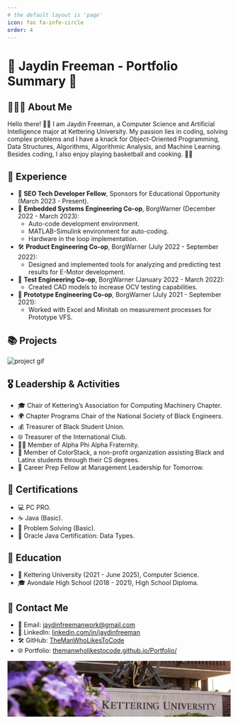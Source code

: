```yaml
---
# the default layout is 'page'
icon: fas fa-info-circle
order: 4
---
```


# 🚀 Jaydin Freeman - Portfolio Summary 🚀

## 👨🏾‍💻 About Me
Hello there! 👋🏾 I am Jaydin Freeman, a Computer Science and Artificial Intelligence major at Kettering University. My passion lies in coding, solving complex problems and I have a knack for Object-Oriented Programming, Data Structures, Algorithms, Algorithmic Analysis, and Machine Learning. Besides coding, I also enjoy playing basketball and cooking. 🏀🍳

## 💼 Experience
- 🌟 **SEO Tech Developer Fellow**, Sponsors for Educational Opportunity (March 2023 - Present).
- 🔧 **Embedded Systems Engineering Co-op**, BorgWarner (December 2022 - March 2023): 
  - Auto-code development environment.
  - MATLAB-Simulink environment for auto-coding.
  - Hardware in the loop implementation.
- 🛠️ **Product Engineering Co-op**, BorgWarner (July 2022 - September 2022): 
  - Designed and implemented tools for analyzing and predicting test results for E-Motor development.
- 📐 **Test Engineering Co-op**, BorgWarner (January 2022 - March 2022): 
  - Created CAD models to increase OCV testing capabilities.
- 🚀 **Prototype Engineering Co-op**, BorgWarner (July 2021 - September 2021):
  - Worked with Excel and Minitab on measurement processes for Prototype VFS.

## 📚 Projects
  ![project gif](https://media.giphy.com/media/3ohfFfWcBfxW5Tm0Ra/giphy.gif)


## 🎖️ Leadership & Activities
- 🎓 Chair of Kettering’s Association for Computing Machinery Chapter.
- 🌍 Chapter Programs Chair of the National Society of Black Engineers.
- 💰 Treasurer of Black Student Union.
- 🌐 Treasurer of the International Club.
- 🤝🏾 Member of Alpha Phi Alpha Fraternity.
- 🎨 Member of ColorStack, a non-profit organization assisting Black and Latinx students through their CS degrees.
- 🚀 Career Prep Fellow at Management Leadership for Tomorrow.

## 📜 Certifications
- 💻 PC PRO.
- ☕ Java (Basic).
- 🧩 Problem Solving (Basic).
- 📘 Oracle Java Certification: Data Types.

## 📖 Education
- 🏫 Kettering University (2021 - June 2025), Computer Science.
- 🎓 Avondale High School (2018 - 2021), High School Diploma.

## 📧 Contact Me
- 📩 Email: [jaydinfreemanwork@gmail.com](mailto:jaydinfreemanwork@gmail.com)
- 💼 LinkedIn: [linkedin.com/in/jaydinfreeman](https://www.linkedin.com/in/jaydinfreeman)
- 🛠️ GitHub: [TheManWhoLikesToCode](https://github.com/TheManWhoLikesToCode)
- 🌐 Portfolio: [themanwholikestocode.github.io/Portfolio/](https://themanwholikestocode.github.io/Portfolio/)

![Banner](/assets/support/Banner.png)
